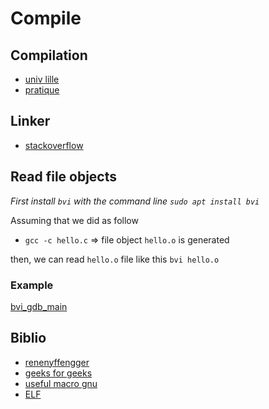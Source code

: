 # Compile

## Compilation

- [univ lille](https://www.fil.univ-lille1.fr/~sedoglav/PDC2/main006.html#sec9)
- [pratique](https://www3.ntu.edu.sg/home/ehchua/programming/cpp/gcc_make.html)

## Linker

- [stackoverflow](https://stackoverflow.com/questions/14163208/how-to-link-c-object-files-with-ld)

## Read file objects

_First install `bvi` with the command line `sudo apt install bvi`_

Assuming that we did as follow

- `gcc -c hello.c` => file object `hello.o` is generated

then, we can read `hello.o` file like this `bvi hello.o`

### Example

[bvi_gdb_main](img/bvi_gdb_main.png)


## Biblio

- [renenyffengger](https://renenyffenegger.ch/notes/development/languages/C-C-plus-plus/GCC/create-libraries/index)
- [geeks for geeks](https://www.geeksforgeeks.org/compiling-with-g-plus-plus/)
- [useful macro gnu](https://gcc.gnu.org/onlinedocs/cpp/Standard-Predefined-Macros.html)
- [ELF](https://refspecs.linuxbase.org/elf/gabi4+/ch4.intro.html)
